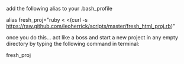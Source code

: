 add the following alias to your .bash_profile

alias fresh_proj="ruby < <(curl -s https://raw.github.com/leoherrick/scripts/master/fresh_html_proj.rb)"

once you do this... act like a boss and start a new project in any empty directory by typing the following command in terminal:

fresh_proj <name of directory>

